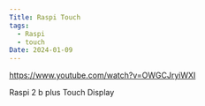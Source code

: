 ```yaml
---
Title: Raspi Touch
tags:
  - Raspi
  - touch
Date: 2024-01-09
---
```

https://www.youtube.com/watch?v=OWGCJryiWXI

Raspi 2 b plus Touch Display 

